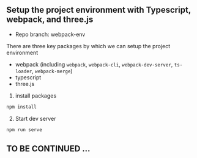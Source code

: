 ## Setup the project environment with Typescript, webpack, and three.js

- Repo branch: webpack-env

There are three key packages by which we can setup the project environment

- webpack (including `webpack`, `webpack-cli`, `webpack-dev-server`, `ts-loader`, `webpack-merge`)
- typescript
- three.js

1. install packages

```bash
npm install
```

2. Start dev server

```bash
npm run serve
```

## TO BE CONTINUED ...
